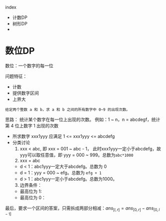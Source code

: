 index
- 计数DP
- 树形DP
- 

# 数位DP

数位：一个数字的每一位

问题特征：
- 计数
- 提供数字区间
- 上界大



```
给定两个整数 a 和 b，求 a 和 b 之间的所有数字中 0∼9 的出现次数。
```

思路：
统计某个数字在每一位上出现的次数。
例如：1 ~ n，n = abcdegf，统计第 4 位上数字 1 出现的次数
- 所求数字 xxx1yyy 应满足 1 <= xxx1yyy <= abcdefg
- 分类讨论
  1. xxx < abc, 即 xxx = 001 ~ abc - 1， 此时xxx1yyy一定小于abcdefg，故yyy可以取任意值，即 yyy = 000 ~ 999。总数为`abc*1000`
  2. xxx = abc
    - d < 1：abc1yyy一定大于abcdefg。总数为 0
    - d = 1：yyy = 000 ~ efg。总数为 `efg + 1`
    - d > 1：abc1yyy一定小于abcdefg。总数为1000。
  3. 边界条件：
    - 最高位为 1: 
    - 最高位为 0：

最后，要求一个区间的答案，只需拆成两部分相减：$ans_{[l,r]}=ans_{[0,r]}-ans_{[0,l-1]}$


